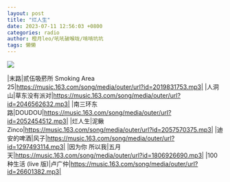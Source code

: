 ```yaml
---
layout: post
title: "烂人生"
date: 2023-07-11 12:56:03 +0800
categories: radio
author: 橙月leo/吼吼破喉咙/啃啃坑坑
tags: 懒懒
---
```

![]({{site.baseurl}}/images/cover_20230711.jpg)

|末路|贰伍吸菸所 Smoking Area 25|https://music.163.com/song/media/outer/url?id=2019831753.mp3|
|人洞山|草东没有派对|https://music.163.com/song/media/outer/url?id=2046562632.mp3|
|南三环东路|DOUDOU|https://music.163.com/song/media/outer/url?id=2052454512.mp3|
|烂人生|泥鳅Zinco|https://music.163.com/song/media/outer/url?id=2057570375.mp3|
|迪安的啤酒|风子|https://music.163.com/song/media/outer/url?id=1297493114.mp3|
|因为你 所以我|五月天|https://music.163.com/song/media/outer/url?id=1806926690.mp3|
|100种生活 (live 版)|卢广仲|https://music.163.com/song/media/outer/url?id=26601382.mp3|

